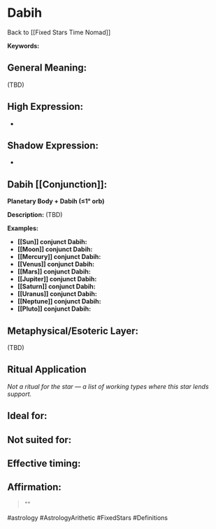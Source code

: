 # Dabih

Back to [[Fixed Stars Time Nomad]]

**Keywords:** 

## General Meaning:
(TBD)

## High Expression:
- 

## Shadow Expression:
- 

## Dabih [[Conjunction]]:

**Planetary Body + Dabih (≤1° orb)**

**Description:**
(TBD)

**Examples:**
- **[[Sun]] conjunct Dabih:** 
- **[[Moon]] conjunct Dabih:** 
- **[[Mercury]] conjunct Dabih:** 
- **[[Venus]] conjunct Dabih:** 
- **[[Mars]] conjunct Dabih:** 
- **[[Jupiter]] conjunct Dabih:** 
- **[[Saturn]] conjunct Dabih:** 
- **[[Uranus]] conjunct Dabih:** 
- **[[Neptune]] conjunct Dabih:** 
- **[[Pluto]] conjunct Dabih:** 

## Metaphysical/Esoteric Layer:
(TBD)

## Ritual Application
*Not a ritual for the star — a list of working types where this star lends support.*

**Ideal for:**
- 
**Not suited for:**
- 
**Effective timing:**
- 

## Affirmation:

> ""

#astrology #AstrologyArithetic #FixedStars #Definitions
